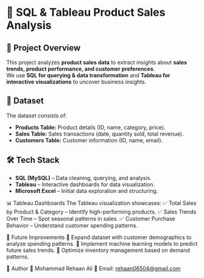 # 🛒 SQL & Tableau Product Sales Analysis  

## 📌 Project Overview  
This project analyzes **product sales data** to extract insights about **sales trends, product performance, and customer preferences**.  
We use **SQL for querying & data transformation** and **Tableau for interactive visualizations** to uncover business insights.  

## 📂 Dataset  
The dataset consists of:  
- **Products Table:** Product details (ID, name, category, price).  
- **Sales Table:** Sales transactions (date, quantity sold, total revenue).  
- **Customers Table:** Customer information (ID, name, email).  

## 🛠️ Tech Stack  
- **SQL (MySQL)** – Data cleaning, querying, and analysis.  
- **Tableau** – Interactive dashboards for data visualization.  
- **Microsoft Excel** – Initial data exploration and structuring.  

📊 Tableau Dashboards
The Tableau visualization showcases:
✅ Total Sales by Product & Category – Identify high-performing products.
✅ Sales Trends Over Time – Spot seasonal patterns in sales.
✅ Customer Purchase Behavior – Understand customer spending patterns.

🚀 Future Improvements
🔹 Expand dataset with customer demographics to analyze spending patterns.
🔹 Implement machine learning models to predict future sales trends.
🔹 Optimize inventory management based on demand patterns.

📌 Author
👤 Mohammad Rehaan Ali
📧 Email: rehaan06504@gmail.com
